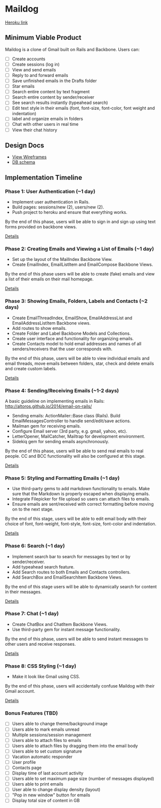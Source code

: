 # Maildog

[Heroku link][heroku]

[heroku]: https://maildog.herokuapp.com/

## Minimum Viable Product
Maildog is a clone of Gmail built on Rails and Backbone. Users can:

- [ ] Create accounts
- [ ] Create sessions (log in)
- [ ] View and send emails
- [ ] Reply to and forward emails
- [ ] Save unfinished emails in the Drafts folder
- [ ] Star emails
- [ ] Search entire content by text fragment
- [ ] Search entire content by sender/receiver
- [ ] See search results instantly (typeahead search)
- [ ] Edit text style in their emails (font, font-size, font-color, font weight and indentation)
- [ ] label and organize emails in folders
- [ ] Chat with other users in real time
- [ ] View their chat history

## Design Docs
* [View Wireframes][views]
* [DB schema][schema]

[views]: ./docs/views.md
[schema]: ./docs/schema.md

## Implementation Timeline

### Phase 1: User Authentication (~1 day)
* Implement user authentication in Rails.
* Build pages: sessions/new (2), users/new (2).
* Push project to heroku and ensure that everything works.

By the end of this phase, users will be able to sign in and sign up using
text forms provided on backbone views.

[Details][phase-one]

### Phase 2: Creating Emails and Viewing a List of Emails (~1 day)
* Set up the layout of the MailIndex Backbone View.
* Create EmailIndex, EmailListItem and EmailCompose Backbone Views.

By the end of this phase users will be able to create (fake) emails and view a list of their emails on their mail homepage.

[Details][phase-two]

### Phase 3: Showing Emails, Folders, Labels and Contacts (~2 days)
* Create EmailThreadIndex, EmailShow, EmailAddressList and EmailAddressListItem Backbone views.
* Add routes to show emails.
* Create Folder and Label Backbone Models and Collections.
* Create user interface and functionality for organizing emails.
* Create Contacts model to hold email addresses and names of all senders/receivers that the user corresponds with.

By the end of this phase, users will be able to view individual emails and email threads, move emails between folders, star, check and delete emails and create custom labels.

[Details][phase-three]

### Phase 4: Sending/Receiving Emails (~1-2 days)
A basic guideline on implementing emails in Rails:
http://altoros.github.io/2014/email-on-rails/

* Sending emails: ActionMailer::Base class (Rails). Build EmailMessagesController to
handle send/edit/save actions.
* Mailman gem for receiving emails.
* Configure Email server (3rd party, e.g. gmail, yahoo, etc).
* LetterOpener, MailCatcher, Mailtrap for development environment.
* Sidekiq gem for sending emails asynchronously.

By the end of this phase, users will be able to send real emails to real people. CC and BCC functionality will also be configured at this stage.

[Details][phase-four]

### Phase 5: Styling and Formatting Emails (~1 day)
* Use third-party gems to add markdown functionality to emails. Make sure that the Markdown is properly escaped when displaying emails.
* Integrate Filepicker for file upload so users can attach files to emails.
* Ensure emails are sent/received with correct formatting before moving on to the next stage.

By the end of this stage, users will be able to edit email body with their choice of font, font-weight, font-style, font-size, font-color and indentation.

[Details][phase-five]

### Phase 6: Search (~1 day)
* Implement search bar to search for messages by text or by sender/receiver.
* Add typeahead search feature.
* Add Search routes to both Emails and Contacts controllers.
* Add SearchBox and EmailSearchItem Backbone Views.

By the end of this stage users will be able to dynamically search for content in their messages.  

[Details][phase-six]

### Phase 7: Chat (~1 day)

* Create ChatBox and ChatItem Backbone Views.
* Use third-party gem for instant message functionality.

By the end of this phase, users will be able to send instant messages to other users and receive responses.

[Details][phase-seven]

### Phase 8: CSS Styling (~1 day)

* Make it look like Gmail using CSS.

By the end of this phase, users will accidentally confuse Maildog with their Gmail account.

[Details][phase-eight]

### Bonus Features (TBD)
- [ ] Users able to change theme/background image
- [ ] Users able to mark emails unread
- [ ] Multiple sessions/session management
- [ ] Users able to attach files to emails
- [ ] Users able to attach files by dragging them into the email body
- [ ] Users able to set custom signature
- [ ] Vacation automatic responder
- [ ] User profile
- [ ] Contacts page
- [ ] Display time of last account activity
- [ ] Users able to set maximum page size (number of messages displayed)
- [ ] Users able to print emails
- [ ] User able to change display density (layout)
- [ ] "Pop in new window" button for emails
- [ ] Display total size of content in GB

[phase-one]: ./docs/phases/phase1.md
[phase-two]: ./docs/phases/phase2.md
[phase-three]: ./docs/phases/phase3.md
[phase-four]: ./docs/phases/phase4.md
[phase-five]: ./docs/phases/phase5.md
[phase-six]: ./docs/phases/phase6.md
[phase-seven]: ./docs/phases/phase7.md
[phase-eight]: ./docs/phases/phase8.md
